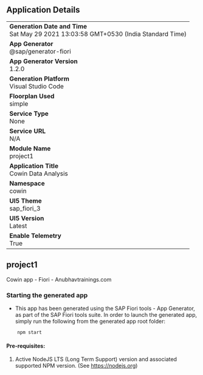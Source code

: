## Application Details
|               |
| ------------- |
|**Generation Date and Time**<br>Sat May 29 2021 13:03:58 GMT+0530 (India Standard Time)|
|**App Generator**<br>@sap/generator-fiori|
|**App Generator Version**<br>1.2.0|
|**Generation Platform**<br>Visual Studio Code|
|**Floorplan Used**<br>simple|
|**Service Type**<br>None|
|**Service URL**<br>N/A
|**Module Name**<br>project1|
|**Application Title**<br>Cowin Data Analysis|
|**Namespace**<br>cowin|
|**UI5 Theme**<br>sap_fiori_3|
|**UI5 Version**<br>Latest|
|**Enable Telemetry**<br>True|

## project1

Cowin app - Fiori - Anubhavtrainings.com

### Starting the generated app

-   This app has been generated using the SAP Fiori tools - App Generator, as part of the SAP Fiori tools suite.  In order to launch the generated app, simply run the following from the generated app root folder:

```
    npm start
```

#### Pre-requisites:

1. Active NodeJS LTS (Long Term Support) version and associated supported NPM version.  (See https://nodejs.org)


